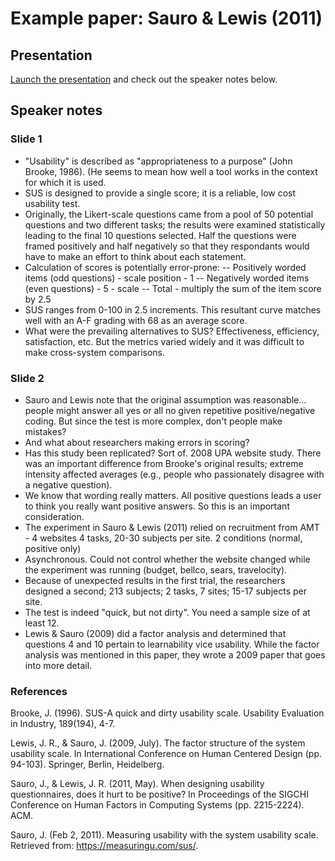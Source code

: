 # Example paper: Sauro & Lewis (2011)

## Presentation

[Launch the presentation](https://gitpitch.com/idia640/labs/master?p=lab2b#/) and check out the speaker notes below.

## Speaker notes

### Slide 1

- "Usability" is described as "appropriateness to a purpose" (John Brooke, 1986). (He seems to mean how well a tool works in the context for which it is used.
- SUS is designed to provide a single score; it is a  reliable, low cost usability test.
- Originally, the Likert-scale questions came from a pool of 50 potential questions and two different tasks; the results were examined statistically leading to the final 10 questions selected. Half the questions were framed positively and half negatively so that they respondants would have to make an effort to think about each statement.
- Calculation of scores is potentially error-prone:
  -- Positively worded items (odd questions) - scale position - 1
  -- Negatively worded items (even questions) - 5 - scale
  -- Total - multiply the sum of the item score by 2.5
- SUS ranges from 0-100 in 2.5 increments. This resultant curve matches well with an A-F grading with 68 as an average score.
- What were the prevailing alternatives to SUS? Effectiveness, efficiency, satisfaction, etc. But the metrics varied widely and it was difficult to make cross-system comparisons.

### Slide 2

- Sauro and Lewis note that the original assumption was reasonable... people might answer all yes or all no given repetitive positive/negative coding. But since the test is more complex, don't people make mistakes?
- And what about researchers making errors in scoring?
- Has this study been replicated? Sort of. 2008 UPA website study. There was an important difference from Brooke's original results; extreme intensity affected averages (e.g., people who passionately disagree with a negative question).
- We know that wording really matters. All positive questions leads a user to think you really want positive answers. So this is an important consideration.
- The experiment in Sauro & Lewis (2011) relied on recruitment from AMT - 4 websites 4 tasks, 20-30 subjects per site. 2 conditions (normal, positive only)
- Asynchronous. Could not control whether the website changed while the experiment was running (budget, bellco, sears, travelocity).
- Because of unexpected results in the first trial, the researchers designed a second; 213 subjects; 2 tasks, 7 sites; 15-17 subjects per site.
- The test is indeed "quick, but not dirty". You need a sample size of at least 12.
- Lewis & Sauro (2009) did a factor analysis and determined that questions 4 and 10 pertain to learnability vice usability. While the factor analysis was mentioned in this paper, they wrote a 2009 paper that goes into more detail.

### References

Brooke, J. (1996). SUS-A quick and dirty usability scale. Usability Evaluation in Industry, 189(194), 4-7.

Lewis, J. R., & Sauro, J. (2009, July). The factor structure of the system usability scale. In International Conference on Human Centered Design (pp. 94-103). Springer, Berlin, Heidelberg.

Sauro, J., & Lewis, J. R. (2011, May). When designing usability questionnaires, does it hurt to be positive? In Proceedings of the SIGCHI Conference on Human Factors in Computing Systems (pp. 2215-2224). ACM.

Sauro, J. (Feb 2, 2011). Measuring usability with the system usability scale. Retrieved from: https://measuringu.com/sus/.
